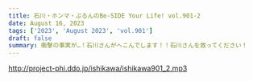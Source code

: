 ```yaml
---
title: 石川・ホンマ・ぶるんのBe-SIDE Your Life! vol.901-2
date: August 16, 2023
tags: ['2023', 'August 2023', 'vol.901']
draft: false
summary: 衝撃の事実が…！石川さんがへこんでします！！石川さんを救ってください！
---
```


http://project-phi.ddo.jp/ishikawa/ishikawa901_2.mp3